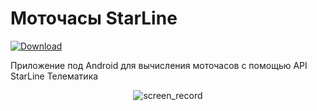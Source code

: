 # Моточасы StarLine

[![Download](https://img.shields.io/github/downloads/kharakhorin/starline_engine_hours/total.svg)](https://github.com/kharakhorin/starline_engine_hours/releases/latest/download/starline_engine_hours.apk)

Приложение под Android для вычисления моточасов с помощью API StarLine Телематика

<p align="center">
  <img src="https://github.com/kharakhorin/starline_engine_hours/blob/master/docs/img/screen_record.gif?raw=true" alt="screen_record"/>
</p>